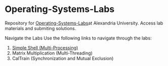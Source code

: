 # Operating-Systems-Labs
Repository for [Operating-Systems-Labs](https://github.com/AhmedSamymoh/Operating-Systems-Labs)at Alexandria University. Access lab materials and submiting solutions.


Navigate the Labs
Use the following links to navigate through the labs:

1. [Simple Shell (Multi-Processing)](/Labs/lab1/Simple%20Shell%20(Multi-Processing))
2. Matrix Multiplication (Multi-Threading)
3. CalTrain (Synchronization and Mutual Exclusion)
